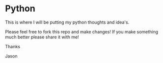# Python

This is where I will be putting my 
python thoughts and idea's.

Please feel free to fork this repo and make changes!
If you make something much better please share it with me!


Thanks

Jason
